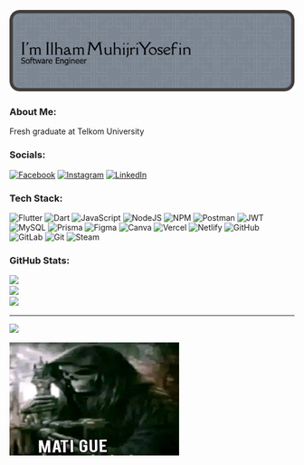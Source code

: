 <!-- # Holla Amigo I'm _Ilham Muhijri Yosefin_ 👋 -->

![my_nzme](images/github-header-image%20(16).png)


###  About Me:
Fresh graduate at Telkom University


###  Socials:
[![Facebook](https://img.shields.io/badge/Facebook-1877F2?style=for-the-badge&logo=facebook&logoColor=white)](https://facebook.com/https://www.facebook.com/ilham.muhijri/) [![Instagram](https://img.shields.io/badge/Instagram-E4405F?style=for-the-badge&logo=instagram&logoColor=white)](https://facebook.com/https://www.facebook.com/ilham.muhijri/)  [![LinkedIn](https://img.shields.io/badge/LinkedIn-0077B5?style=for-the-badge&logo=linkedin&logoColor=white)](https://linkedin.com/in/https://www.linkedin.com/in/ilham-muhijri-yosefin-a54984263/) 


<!-- Proudly created with GPRM ( https://gprm.itsvg.in ) -->

###  Tech Stack:
![Flutter](https://img.shields.io/badge/Flutter-%2302569B.svg?style=for-the-badge&logo=Flutter&logoColor=white) ![Dart](https://img.shields.io/badge/dart-%230175C2.svg?style=for-the-badge&logo=dart&logoColor=white) ![JavaScript](https://img.shields.io/badge/javascript-%23323330.svg?style=for-the-badge&logo=javascript&logoColor=%23F7DF1E) ![NodeJS](https://img.shields.io/badge/node.js-6DA55F?style=for-the-badge&logo=node.js&logoColor=white) ![NPM](https://img.shields.io/badge/NPM-%23CB3837.svg?style=for-the-badge&logo=npm&logoColor=white) ![Postman](https://img.shields.io/badge/Postman-FF6C37?style=for-the-badge&logo=postman&logoColor=white) ![JWT](https://img.shields.io/badge/JWT-black?style=for-the-badge&logo=JSON%20web%20tokens) ![MySQL](https://img.shields.io/badge/mysql-4479A1.svg?style=for-the-badge&logo=mysql&logoColor=white) ![Prisma](https://img.shields.io/badge/Prisma-3982CE?style=for-the-badge&logo=Prisma&logoColor=white) ![Figma](https://img.shields.io/badge/figma-%23F24E1E.svg?style=for-the-badge&logo=figma&logoColor=white) ![Canva](https://img.shields.io/badge/Canva-%2300C4CC.svg?style=for-the-badge&logo=Canva&logoColor=white) ![Vercel](https://img.shields.io/badge/vercel-%23000000.svg?style=for-the-badge&logo=vercel&logoColor=white) ![Netlify](https://img.shields.io/badge/netlify-%23000000.svg?style=for-the-badge&logo=netlify&logoColor=#00C7B7) ![GitHub](https://img.shields.io/badge/github-%23121011.svg?style=for-the-badge&logo=github&logoColor=white) ![GitLab](https://img.shields.io/badge/gitlab-%23181717.svg?style=for-the-badge&logo=gitlab&logoColor=white) ![Git](https://img.shields.io/badge/git-%23F05033.svg?style=for-the-badge&logo=git&logoColor=white) ![Steam](https://img.shields.io/badge/steam-%23000000.svg?style=for-the-badge&logo=steam&logoColor=white) 

### GitHub Stats:
![](https://github-readme-stats.vercel.app/api?username=Ilahammu&theme=jolly&hide_border=false&include_all_commits=false&count_private=false)<br/>
![](https://nirzak-streak-stats.vercel.app/?user=Ilahammu&theme=jolly&hide_border=false)<br/>
![](https://github-readme-stats.vercel.app/api/top-langs/?username=Ilahammu&theme=jolly&hide_border=false&include_all_commits=false&count_private=false&layout=compact)


---
[![](https://visitcount.itsvg.in/api?id=Ilahammu&icon=0&color=0)](https://visitcount.itsvg.in)

<!-- Proudly created with GPRM ( https://gprm.itsvg.in ) -->

<img src="images/gue.jpg" alt="Meme mantab." width="300" height="200"/>


